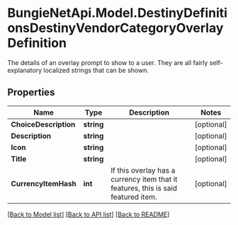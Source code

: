# BungieNetApi.Model.DestinyDefinitionsDestinyVendorCategoryOverlayDefinition
The details of an overlay prompt to show to a user. They are all fairly self-explanatory localized strings that can be shown.
## Properties

Name | Type | Description | Notes
------------ | ------------- | ------------- | -------------
**ChoiceDescription** | **string** |  | [optional] 
**Description** | **string** |  | [optional] 
**Icon** | **string** |  | [optional] 
**Title** | **string** |  | [optional] 
**CurrencyItemHash** | **int** | If this overlay has a currency item that it features, this is said featured item. | [optional] 

[[Back to Model list]](../README.md#documentation-for-models) [[Back to API list]](../README.md#documentation-for-api-endpoints) [[Back to README]](../README.md)

